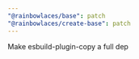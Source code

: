 ```yaml
---
"@rainbowlaces/base": patch
"@rainbowlaces/create-base": patch
---
```


Make esbuild-plugin-copy a full dep
